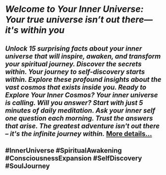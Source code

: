 # *Welcome to Your Inner Universe: Your true universe isn’t out there—it's within you*
## *Unlock 15 surprising facts about your inner universe that will inspire, awaken, and transform your spiritual journey. Discover the secrets within. Your journey to self-discovery starts within. Explore these profound insights about the vast cosmos that exists inside you. Ready to Explore Your Inner Cosmos? Your inner universe is calling. Will you answer? Start with just 5 minutes of daily meditation. Ask your inner self one question each morning. Trust the answers that arise. The greatest adventure isn't out there – it's the infinite journey within.* [More details…](https://spiritualkhazaana.com/web-stories/welcome-to-your-inner-universe/)
## #InnerUniverse #SpiritualAwakening #ConsciousnessExpansion #SelfDiscovery #SoulJourney
